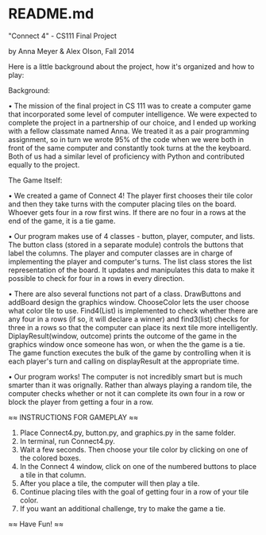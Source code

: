 # README.md

"Connect 4" - CS111 Final Project

by Anna Meyer & Alex Olson, Fall 2014

Here is a little background about the project, how it's organized and how to play:

Background:

• The mission of the final project in CS 111 was to create a computer game that incorporated
some level of computer intelligence. We were expected to complete the project in a partnership
of our choice, and I ended up working with a fellow classmate named Anna. We treated it as a 
pair programming assignment, so in turn we wrote 95% of the code when we were both in front of 
the same computer and constantly took turns at the the keyboard. Both of us had a similar
level of proficiency with Python and contributed equally to the project.

The Game Itself:

• We created a game of Connect 4! The player first chooses their tile color and then they 
take turns with the computer placing tiles on the board. Whoever gets four in a row first
wins. If there are no four in a rows at the end of the game, it is a tie game.

• Our program makes use of 4 classes - button, player, computer, and lists. The button
class (stored in a separate module) controls the buttons that label the columns. The
player and computer classes are in charge of implementing the player and computer's
turns. The list class stores the list representation of the board. It updates and
manipulates this data to make it possible to check for four in a rows in every direction.

• There are also several functions not part of a class. DrawButtons and addBoard design
the graphics window. ChooseColor lets the user choose what color tile to use. Find4(List)
is implemented to check whether there are any four in a rows (if so, it will declare a
winner) and find3(list) checks for three in a rows so that the computer can place its
next tile more intelligently. DiplayResult(window, outcome) prints the outcome of the
game in the graphics window once someone has won, or when the the game is a tie. 
The game function executes the bulk of the game by controlling when it is each player's turn 
and calling on displayResult at the appropriate time.

• Our program works! The computer is not incredibly smart but is much smarter than
it was orignally. Rather than always playing a random tile, the computer checks whether or not 
it can complete its own four in a row or block the player from getting a four in a row. 

≈≈ INSTRUCTIONS FOR GAMEPLAY ≈≈

1. Place Connect4.py, button.py, and graphics.py in the same folder.
2. In terminal, run Connect4.py. 
3. Wait a few seconds. Then choose your tile color by clicking on one of the
   colored boxes. 
4. In the Connect 4 window, click on one of the numbered buttons to place a tile
   in that column.
5. After you place a tile, the computer will then play a tile.
6. Continue placing tiles with the goal of getting four in a row of your tile color.
7. If you want an additional challenge, try to make the game a tie.

≈≈ Have Fun! ≈≈
